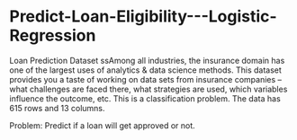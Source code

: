 # Predict-Loan-Eligibility---Logistic-Regression
 Loan Prediction Dataset
ssAmong all industries, the insurance domain has one of the largest uses of analytics & data science methods. This dataset provides you a taste of working on data sets from insurance companies – what challenges are faced there, what strategies are used, which variables influence the outcome, etc. This is a classification problem. The data has 615 rows and 13 columns.

Problem: Predict if a loan will get approved or not.
